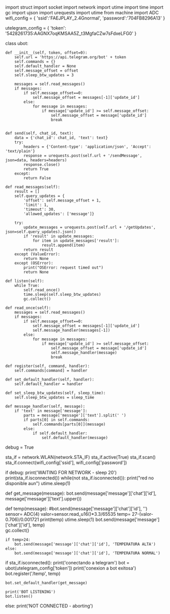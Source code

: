 ###
import struct
import socket
import network
import utime
import time
import gc
import ujson
import urequests
import utime
from machine import ADC
wifi_config = {
    'ssid':'FAEJPLAY_2.4Gnormal',
    'password':'704FB8296A13'
}


utelegram_config = {
    'token': '5428261735:AAGNX7oqKMSAA5Z_t3MgfaCZw7sFdxeLFG0'
}


class ubot:
    
    def __init__(self, token, offset=0):
        self.url = 'https://api.telegram.org/bot' + token
        self.commands = {}
        self.default_handler = None
        self.message_offset = offset
        self.sleep_btw_updates = 3

        messages = self.read_messages()
        if messages:
            if self.message_offset==0:
                self.message_offset = messages[-1]['update_id']
            else:
                for message in messages:
                    if message['update_id'] >= self.message_offset:
                        self.message_offset = message['update_id']
                        break


    def send(self, chat_id, text):
        data = {'chat_id': chat_id, 'text': text}
        try:
            headers = {'Content-type': 'application/json', 'Accept': 'text/plain'}
            response = urequests.post(self.url + '/sendMessage', json=data, headers=headers)
            response.close()
            return True
        except:
            return False

    def read_messages(self):
        result = []
        self.query_updates = {
            'offset': self.message_offset + 1,
            'limit': 1,
            'timeout': 30,
            'allowed_updates': ['message']}

        try:
            update_messages = urequests.post(self.url + '/getUpdates', json=self.query_updates).json() 
            if 'result' in update_messages:
                for item in update_messages['result']:
                    result.append(item)
            return result
        except (ValueError):
            return None
        except (OSError):
            print("OSError: request timed out")
            return None

    def listen(self):
        while True:
            self.read_once()
            time.sleep(self.sleep_btw_updates)
            gc.collect()

    def read_once(self):
        messages = self.read_messages()
        if messages:
            if self.message_offset==0:
                self.message_offset = messages[-1]['update_id']
                self.message_handler(messages[-1])
            else:
                for message in messages:
                    if message['update_id'] >= self.message_offset:
                        self.message_offset = message['update_id']
                        self.message_handler(message)
                        break
    
    def register(self, command, handler):
        self.commands[command] = handler

    def set_default_handler(self, handler):
        self.default_handler = handler

    def set_sleep_btw_updates(self, sleep_time):
        self.sleep_btw_updates = sleep_time

    def message_handler(self, message):
        if 'text' in message['message']:
            parts = message['message']['text'].split(' ')
            if parts[0] in self.commands:
                self.commands[parts[0]](message)
            else:
                if self.default_handler:
                    self.default_handler(message)



debug = True

sta_if = network.WLAN(network.STA_IF)
sta_if.active(True)
sta_if.scan()
sta_if.connect(wifi_config['ssid'], wifi_config['password'])

if debug: print('WAITING FOR NETWORK - sleep 20')
print(sta_if.isconnected())
while(not sta_if.isconnected()):
    print("red no disponible aun")
    utime.sleep(1)

def get_message(message):
    bot.send(message['message']['chat']['id'], message['message']['text'].upper())

def temp(message):
    #bot.send(message['message']['chat']['id'], '')
    sensor= ADC(4)
    valor=sensor.read_u16()*3.3/65535
    temp= 27-(valor-0.706)/0.001721
    print(temp)
    utime.sleep(1)
    bot.send(message['message']['chat']['id'], temp)        
    gc.collect()
    
    if temp>24:
        bot.send(message['message']['chat']['id'], 'TEMPERATURA ALTA')
    else:
        bot.send(message['message']['chat']['id'], 'TEMPERATURA NORMAL')

if sta_if.isconnected():
    print('conectando a telegram')
    bot = ubot(utelegram_config['token'])
    print('conexion a bot exitosa')
    bot.register('/temp', temp)
    
    bot.set_default_handler(get_message)

    print('BOT LISTENING')
    bot.listen()
else:
    print('NOT CONNECTED - aborting')

###
